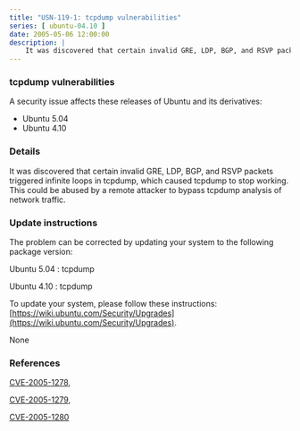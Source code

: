 ```yaml
---
title: "USN-119-1: tcpdump vulnerabilities"
series: [ ubuntu-04.10 ]
date: 2005-05-06 12:00:00
description: |
    It was discovered that certain invalid GRE, LDP, BGP, and RSVP packets triggered infinite loops in tcpdump, which caused tcpdump to stop working. This could be abused by a remote attacker to bypass tcpdump analysis of network traffic.
--- 
```

 
### tcpdump vulnerabilities

A security issue affects these releases of Ubuntu and its derivatives:

* Ubuntu 5.04
* Ubuntu 4.10

### Details

It was discovered that certain invalid GRE, LDP, BGP, and RSVP packets triggered infinite loops in tcpdump, which caused tcpdump to stop working. This could be abused by a remote attacker to bypass tcpdump analysis of network traffic.

### Update instructions

The problem can be corrected by updating your system to the following package version:

Ubuntu 5.04
 : tcpdump 

Ubuntu 4.10
 : tcpdump 

To update your system, please follow these instructions: [https://wiki.ubuntu.com/Security/Upgrades](https://wiki.ubuntu.com/Security/Upgrades).

None

### References

 [CVE-2005-1278](http://people.ubuntu.com/~ubuntu-security/cve/CVE-2005-1278), 

 [CVE-2005-1279](http://people.ubuntu.com/~ubuntu-security/cve/CVE-2005-1279), 

 [CVE-2005-1280](http://people.ubuntu.com/~ubuntu-security/cve/CVE-2005-1280)
 
